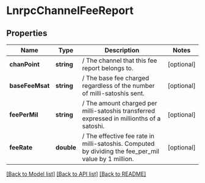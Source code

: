 # LnrpcChannelFeeReport

## Properties
Name | Type | Description | Notes
------------ | ------------- | ------------- | -------------
**chanPoint** | **string** | / The channel that this fee report belongs to. | [optional] 
**baseFeeMsat** | **string** | / The base fee charged regardless of the number of milli-satoshis sent. | [optional] 
**feePerMil** | **string** | / The amount charged per milli-satoshis transferred expressed in millionths of a satoshi. | [optional] 
**feeRate** | **double** | / The effective fee rate in milli-satoshis. Computed by dividing the fee_per_mil value by 1 million. | [optional] 

[[Back to Model list]](../README.md#documentation-for-models) [[Back to API list]](../README.md#documentation-for-api-endpoints) [[Back to README]](../README.md)


